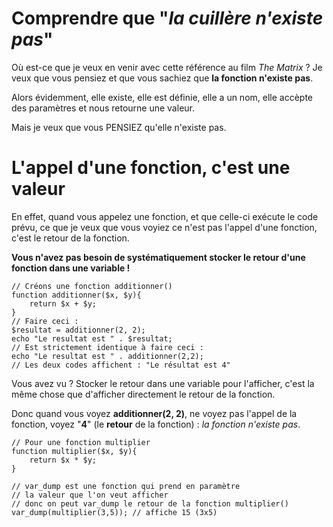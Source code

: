 # Comprendre que "_la cuillère n'existe pas_"
Où est-ce que je veux en venir avec cette référence au film _The Matrix_ ? Je veux que vous pensiez et que vous sachiez que __la fonction n'existe pas__.

Alors évidemment, elle existe, elle est définie, elle a un nom, elle accèpte des paramètres et nous retourne une valeur.

Mais je veux que vous PENSIEZ qu'elle n'existe pas.

# L'appel d'une fonction, c'est une valeur
En effet, quand vous appelez une fonction, et que celle-ci exécute le code prévu, ce que je veux que vous voyiez ce n'est pas l'appel d'une fonction, c'est le retour de la fonction.

__Vous n'avez pas besoin de systématiquement stocker le retour d'une fonction dans une variable !__

```
// Créons une fonction additionner()
function additionner($x, $y){
    return $x + $y;
}
// Faire ceci :
$resultat = additionner(2, 2);
echo "Le resultat est " . $resultat;
// Est strictement identique à faire ceci :
echo "Le resultat est " . additionner(2,2);
// Les deux codes affichent : "Le résultat est 4"
```
Vous avez vu ? Stocker le retour dans une variable pour l'afficher, c'est la même chose que d'afficher directement le retour de la fonction.

Donc quand vous voyez __additionner(2,  2)__, ne voyez pas l'appel de la fonction, voyez "__4__" (le __retour__ de la fonction) : _la fonction n'existe pas_.

```
// Pour une fonction multiplier
function multiplier($x, $y){
    return $x * $y;
}

// var_dump est une fonction qui prend en paramètre
// la valeur que l'on veut afficher
// donc on peut var_dump le retour de la fonction multiplier()
var_dump(multiplier(3,5)); // affiche 15 (3x5)